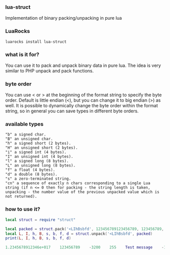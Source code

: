 ### lua-struct
Implementation of binary packing/unpacking in pure lua

### LuaRocks
```luarocks install lua-struct```

### what is it for?
You can use it to pack and unpack binary data in pure lua. The idea is very similar to PHP unpack and pack functions.

### byte order
You can use < or > at the beginning of the format string to specify the byte order. Default is little endian (<), but you can change it to big endian (>) as well. It is possible to dynamically change the byte order within the format string, so in general you can save types in different byte orders.

### available types
```
"b" a signed char.
"B" an unsigned char.
"h" a signed short (2 bytes).
"H" an unsigned short (2 bytes).
"i" a signed int (4 bytes).
"I" an unsigned int (4 bytes).
"l" a signed long (8 bytes).
"L" an unsigned long (8 bytes).
"f" a float (4 bytes).
"d" a double (8 bytes).
"s" a zero-terminated string.
"cn" a sequence of exactly n chars corresponding to a single Lua string (if n <= 0 then for packing - the string length is taken, unpacking - the number value of the previous unpacked value which is not returned).
```
### how to use it?
```lua
local struct = require "struct"

local packed = struct.pack('<LIhBsbfd', 123456789123456789, 123456789, -3200, 255, 'Test message', -1, 1.56789, 1.56789)
local L, I, h, B, s, b, f, d = struct.unpack('<LIhBsbfd', packed)
print(L, I, h, B, s, b, f, d)

1.2345678912346e+017    123456789    -3200    255    Test message    -1    1.5678899288177    1.56789
```
